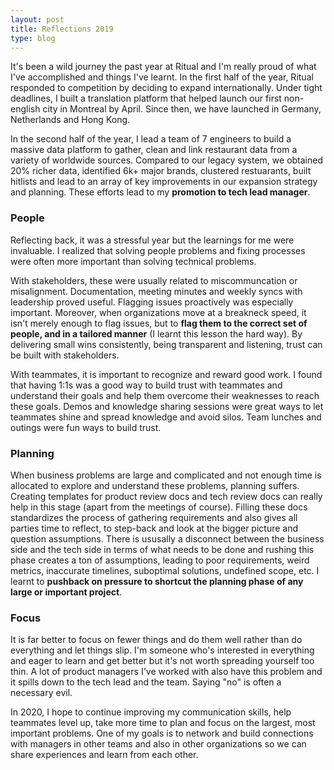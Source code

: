 ```yaml
---
layout: post
title: Reflections 2019
type: blog
---
```


It's been a wild journey the past year at Ritual and I'm really proud of what I've accomplished and things I've learnt. In the first half of the year, Ritual responded to competition by deciding to expand internationally. Under tight deadlines, I built a translation platform that helped launch our first non-english city in Montreal by April. Since then, we have launched in Germany, Netherlands and Hong Kong.

In the second half of the year, I lead a team of 7 engineers to build a massive data platform to gather, clean and link restaurant data from a variety of worldwide sources. Compared to our legacy system, we obtained 20% richer data, identified 6k+ major brands, clustered restuarants, built hitlists and lead to an array of key improvements in our expansion strategy and planning. These efforts lead to my **promotion to tech lead manager**.

### People

Reflecting back, it was a stressful year but the learnings for me were invaluable. I realized that solving people problems and fixing processes were often more important than solving technical problems.

With stakeholders, these were usually related to miscommuncation or misalignment. Documentation, meeting minutes and weekly syncs with leadership proved useful. Flagging issues proactively was especially important. Moreover, when organizations move at a breakneck speed, it isn't merely enough to flag issues, but to **flag them to the correct set of people, and in a tailored manner** (I learnt this lesson the hard way). By delivering small wins consistently, being transparent and listening, trust can be built with stakeholders.

With teammates, it is important to recognize and reward good work. I found that having 1:1s was a good way to build trust with teammates and understand their goals and help them overcome their weaknesses to reach these goals. Demos and knowledge sharing sessions were great ways to let teammates shine and spread knowledge and avoid silos. Team lunches and outings were fun ways to build trust.

### Planning

When business problems are large and complicated and not enough time is allocated to explore and understand these problems, planning suffers. Creating templates for product review docs and tech review docs can really help in this stage (apart from the meetings of course). Filling these docs standardizes the process of gathering requirements and also gives all parties time to reflect, to step-back and look at the bigger picture and question assumptions. There is ususally a disconnect between the business side and the tech side in terms of what needs to be done and rushing this phase creates a ton of assumptions, leading to poor requirements, weird metrics, inaccurate timelines, suboptimal solutions, undefined scope, etc. I learnt to **pushback on pressure to shortcut the planning phase of any large or important project**.

### Focus

It is far better to focus on fewer things and do them well rather than do everything and let things slip. I'm someone who's interested in everything and eager to learn and get better but it's not worth spreading yourself too thin. A lot of product managers I've worked with also have this problem and it spills down to the tech lead and the team. Saying "no" is often a necessary evil.

In 2020, I hope to continue improving my communication skills, help teammates level up, take more time to plan and focus on the largest, most important problems. One of my goals is to network and build connections with managers in other teams and also in other organizations so we can share experiences and learn from each other.
